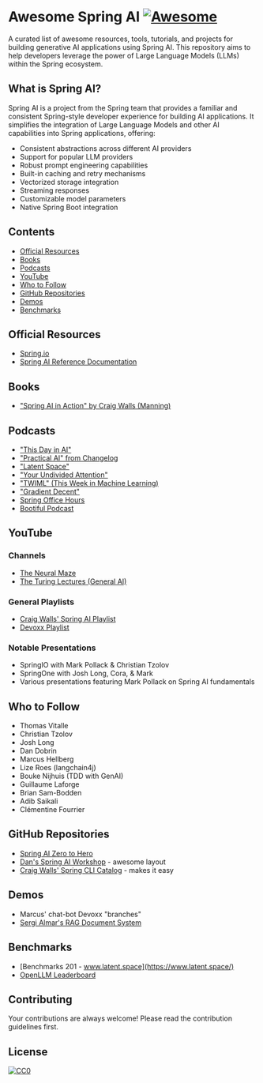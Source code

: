 # Awesome Spring AI [![Awesome](https://awesome.re/badge.svg)](https://awesome.re)

A curated list of awesome resources, tools, tutorials, and projects for building generative AI applications using Spring AI. This repository aims to help developers leverage the power of Large Language Models (LLMs) within the Spring ecosystem.

## What is Spring AI?

Spring AI is a project from the Spring team that provides a familiar and consistent Spring-style developer experience for building AI applications. It simplifies the integration of Large Language Models and other AI capabilities into Spring applications, offering:

- Consistent abstractions across different AI providers
- Support for popular LLM providers
- Robust prompt engineering capabilities
- Built-in caching and retry mechanisms
- Vectorized storage integration
- Streaming responses
- Customizable model parameters
- Native Spring Boot integration

## Contents

- [Official Resources](#official-resources)
- [Books](#books)
- [Podcasts](#podcasts)
- [YouTube](#youtube)
- [Who to Follow](#who-to-follow)
- [GitHub Repositories](#github-repositories)
- [Demos](#demos)
- [Benchmarks](#benchmarks)

## Official Resources

- [Spring.io](https://spring.io/)
- [Spring AI Reference Documentation](https://docs.spring.io/spring-ai/reference/)

## Books

- ["Spring AI in Action" by Craig Walls (Manning)](https://www.manning.com/books/spring-ai-in-action)

## Podcasts

- ["This Day in AI"](https://thisday.in/ai)
- ["Practical AI" from Changelog](https://changelog.com/practicalai)
- ["Latent Space"](https://www.latent.space/)
- ["Your Undivided Attention"](https://www.humanetech.com/podcast)
- ["TWIML" (This Week in Machine Learning)](https://twimlai.com/)
- ["Gradient Decent"](https://gradientdescent.co/)
- [Spring Office Hours](https://www.youtube.com/@SpringSourceDev)
- [Bootiful Podcast](https://bootifulpodcast.fm/)

## YouTube

### Channels
- [The Neural Maze](https://www.youtube.com/c/NeuralMaze)
- [The Turing Lectures (General AI)](https://www.turing.ac.uk/news/turing-lectures)

### General Playlists
- [Craig Walls' Spring AI Playlist](https://www.youtube.com/@crwalls)
- [Devoxx Playlist](https://www.youtube.com/@DevoxxForever)

### Notable Presentations
- SpringIO with Mark Pollack & Christian Tzolov
- SpringOne with Josh Long, Cora, & Mark
- Various presentations featuring Mark Pollack on Spring AI fundamentals

## Who to Follow

- Thomas Vitalle
- Christian Tzolov
- Josh Long
- Dan Dobrin
- Marcus Hellberg
- Lize Roes (langchain4j)
- Bouke Nijhuis (TDD with GenAI)
- Guillaume Laforge
- Brian Sam-Bodden
- Adib Saikali
- Clémentine Fourrier

## GitHub Repositories

- [Spring AI Zero to Hero](https://github.com/spring-projects/spring-ai)
- [Dan's Spring AI Workshop](https://github.com/danvega/spring-ai-workshop) - awesome layout
- [Craig Walls' Spring CLI Catalog](https://github.com/spring-cli) - makes it easy

## Demos

- Marcus' chat-bot Devoxx "branches"
- [Sergi Almar's RAG Document System](https://twitter.com/sergialmar)

## Benchmarks

- [Benchmarks 201 - www.latent.space](https://www.latent.space/)
- [OpenLLM Leaderboard](https://huggingface.co/spaces/HuggingFaceH4/open_llm_leaderboard)

## Contributing

Your contributions are always welcome! Please read the contribution guidelines first.

## License

[![CC0](https://licensebuttons.net/p/zero/1.0/88x31.png)](https://creativecommons.org/publicdomain/zero/1.0/)